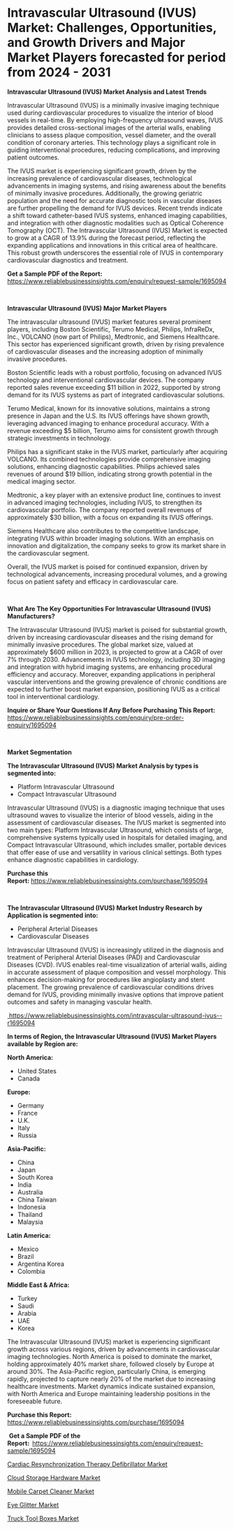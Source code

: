 <p><h1>Intravascular Ultrasound (IVUS) Market: Challenges, Opportunities, and Growth Drivers and Major Market Players forecasted for period from 2024 - 2031</h1></p><p><strong>Intravascular Ultrasound (IVUS) Market Analysis and Latest Trends</strong></p>
<p><p>Intravascular Ultrasound (IVUS) is a minimally invasive imaging technique used during cardiovascular procedures to visualize the interior of blood vessels in real-time. By employing high-frequency ultrasound waves, IVUS provides detailed cross-sectional images of the arterial walls, enabling clinicians to assess plaque composition, vessel diameter, and the overall condition of coronary arteries. This technology plays a significant role in guiding interventional procedures, reducing complications, and improving patient outcomes.</p><p>The IVUS market is experiencing significant growth, driven by the increasing prevalence of cardiovascular diseases, technological advancements in imaging systems, and rising awareness about the benefits of minimally invasive procedures. Additionally, the growing geriatric population and the need for accurate diagnostic tools in vascular diseases are further propelling the demand for IVUS devices. Recent trends indicate a shift toward catheter-based IVUS systems, enhanced imaging capabilities, and integration with other diagnostic modalities such as Optical Coherence Tomography (OCT). The Intravascular Ultrasound (IVUS) Market is expected to grow at a CAGR of 13.9% during the forecast period, reflecting the expanding applications and innovations in this critical area of healthcare. This robust growth underscores the essential role of IVUS in contemporary cardiovascular diagnostics and treatment.</p></p>
<p><strong>Get a Sample PDF of the Report:&nbsp;</strong> <a href="https://www.reliablebusinessinsights.com/enquiry/request-sample/1695094?utm_campaign=1837&utm_medium=2&utm_source=Github&utm_content=ia&utm_term=17122024&utm_id=intravascular-ultrasound-ivus">https://www.reliablebusinessinsights.com/enquiry/request-sample/1695094</a></p>
<p>&nbsp;</p>
<p><strong>Intravascular Ultrasound (IVUS) Major Market Players</strong></p>
<p><p>The intravascular ultrasound (IVUS) market features several prominent players, including Boston Scientific, Terumo Medical, Philips, InfraReDx, Inc., VOLCANO (now part of Philips), Medtronic, and Siemens Healthcare. This sector has experienced significant growth, driven by rising prevalence of cardiovascular diseases and the increasing adoption of minimally invasive procedures.</p><p>Boston Scientific leads with a robust portfolio, focusing on advanced IVUS technology and interventional cardiovascular devices. The company reported sales revenue exceeding $11 billion in 2022, supported by strong demand for its IVUS systems as part of integrated cardiovascular solutions.</p><p>Terumo Medical, known for its innovative solutions, maintains a strong presence in Japan and the U.S. Its IVUS offerings have shown growth, leveraging advanced imaging to enhance procedural accuracy. With a revenue exceeding $5 billion, Terumo aims for consistent growth through strategic investments in technology.</p><p>Philips has a significant stake in the IVUS market, particularly after acquiring VOLCANO. Its combined technologies provide comprehensive imaging solutions, enhancing diagnostic capabilities. Philips achieved sales revenues of around $19 billion, indicating strong growth potential in the medical imaging sector.</p><p>Medtronic, a key player with an extensive product line, continues to invest in advanced imaging technologies, including IVUS, to strengthen its cardiovascular portfolio. The company reported overall revenues of approximately $30 billion, with a focus on expanding its IVUS offerings.</p><p>Siemens Healthcare also contributes to the competitive landscape, integrating IVUS within broader imaging solutions. With an emphasis on innovation and digitalization, the company seeks to grow its market share in the cardiovascular segment.</p><p>Overall, the IVUS market is poised for continued expansion, driven by technological advancements, increasing procedural volumes, and a growing focus on patient safety and efficacy in cardiovascular care.</p></p>
<p>&nbsp;</p>
<p><strong>What Are The Key Opportunities For Intravascular Ultrasound (IVUS) Manufacturers?</strong></p>
<p><p>The Intravascular Ultrasound (IVUS) market is poised for substantial growth, driven by increasing cardiovascular diseases and the rising demand for minimally invasive procedures. The global market size, valued at approximately $600 million in 2023, is projected to grow at a CAGR of over 7% through 2030. Advancements in IVUS technology, including 3D imaging and integration with hybrid imaging systems, are enhancing procedural efficiency and accuracy. Moreover, expanding applications in peripheral vascular interventions and the growing prevalence of chronic conditions are expected to further boost market expansion, positioning IVUS as a critical tool in interventional cardiology.</p></p>
<p><strong>Inquire or Share Your Questions If Any Before Purchasing This Report:</strong> <a href="https://www.reliablebusinessinsights.com/enquiry/pre-order-enquiry/1695094?utm_campaign=1837&utm_medium=2&utm_source=Github&utm_content=ia&utm_term=17122024&utm_id=intravascular-ultrasound-ivus">https://www.reliablebusinessinsights.com/enquiry/pre-order-enquiry/1695094</a></p>
<p>&nbsp;</p>
<p><strong>Market Segmentation</strong></p>
<p><strong>The Intravascular Ultrasound (IVUS) Market Analysis by types is segmented into:</strong></p>
<p><ul><li>Platform Intravascular Ultrasound</li><li>Compact Intravascular Ultrasound</li></ul></p>
<p><p>Intravascular Ultrasound (IVUS) is a diagnostic imaging technique that uses ultrasound waves to visualize the interior of blood vessels, aiding in the assessment of cardiovascular diseases. The IVUS market is segmented into two main types: Platform Intravascular Ultrasound, which consists of large, comprehensive systems typically used in hospitals for detailed imaging, and Compact Intravascular Ultrasound, which includes smaller, portable devices that offer ease of use and versatility in various clinical settings. Both types enhance diagnostic capabilities in cardiology.</p></p>
<p><strong>Purchase this Report:&nbsp;</strong><a href="https://www.reliablebusinessinsights.com/purchase/1695094?utm_campaign=1837&utm_medium=2&utm_source=Github&utm_content=ia&utm_term=17122024&utm_id=intravascular-ultrasound-ivus">https://www.reliablebusinessinsights.com/purchase/1695094</a></p>
<p>&nbsp;</p>
<p><strong>The Intravascular Ultrasound (IVUS) Market Industry Research by Application is segmented into:</strong></p>
<p><ul><li>Peripheral Arterial Diseases</li><li>Cardiovascular Diseases</li></ul></p>
<p><p>Intravascular Ultrasound (IVUS) is increasingly utilized in the diagnosis and treatment of Peripheral Arterial Diseases (PAD) and Cardiovascular Diseases (CVD). IVUS enables real-time visualization of arterial walls, aiding in accurate assessment of plaque composition and vessel morphology. This enhances decision-making for procedures like angioplasty and stent placement. The growing prevalence of cardiovascular conditions drives demand for IVUS, providing minimally invasive options that improve patient outcomes and safety in managing vascular health.</p></p>
<p><a href="https://www.reliablebusinessinsights.com/intravascular-ultrasound-ivus--r1695094?utm_campaign=1837&utm_medium=2&utm_source=Github&utm_content=ia&utm_term=17122024&utm_id=intravascular-ultrasound-ivus">&nbsp;https://www.reliablebusinessinsights.com/intravascular-ultrasound-ivus--r1695094</a></p>
<p><strong>In terms of Region, the Intravascular Ultrasound (IVUS) Market Players available by Region are:</strong></p>
<p>
    <p> <strong> North America: </strong>
        <ul>
            <li>United States</li>
            <li>Canada</li>
        </ul>
        </p> 
    <p> <strong> Europe: </strong>
        <ul>
            <li>Germany</li>
            <li>France</li>
            <li>U.K.</li>
            <li>Italy</li>
            <li>Russia</li>
        </ul>
        </p> 
    <p> <strong> Asia-Pacific: </strong>
        <ul>
            <li>China</li>
            <li>Japan</li>
            <li>South Korea</li>
            <li>India</li>
            <li>Australia</li>
            <li>China Taiwan</li>
            <li>Indonesia</li>
            <li>Thailand</li>
            <li>Malaysia</li>
        </ul>
        </p> 
    <p> <strong> Latin America: </strong>
        <ul>
            <li>Mexico</li>
            <li>Brazil</li>
            <li>Argentina Korea</li>
            <li>Colombia</li>
        </ul>
        </p> 
    <p> <strong> Middle East & Africa: </strong>
        <ul>
            <li>Turkey</li>
            <li>Saudi</li>
            <li>Arabia</li>
            <li>UAE</li>
            <li>Korea</li>
        </ul>
    </p>
    </p>
<p><p>The Intravascular Ultrasound (IVUS) market is experiencing significant growth across various regions, driven by advancements in cardiovascular imaging technologies. North America is poised to dominate the market, holding approximately 40% market share, followed closely by Europe at around 30%. The Asia-Pacific region, particularly China, is emerging rapidly, projected to capture nearly 20% of the market due to increasing healthcare investments. Market dynamics indicate sustained expansion, with North America and Europe maintaining leadership positions in the foreseeable future.</p></p>
<p><strong>Purchase this Report: </strong><a href="https://www.reliablebusinessinsights.com/purchase/1695094?utm_campaign=1837&utm_medium=2&utm_source=Github&utm_content=ia&utm_term=17122024&utm_id=intravascular-ultrasound-ivus">https://www.reliablebusinessinsights.com/purchase/1695094</a></p>
<p>&nbsp;<strong>Get a Sample PDF of the Report:&nbsp;&nbsp;</strong><a href="https://www.reliablebusinessinsights.com/enquiry/request-sample/1695094?utm_campaign=1837&utm_medium=2&utm_source=Github&utm_content=ia&utm_term=17122024&utm_id=intravascular-ultrasound-ivus">https://www.reliablebusinessinsights.com/enquiry/request-sample/1695094</a></p>
<p><strong></strong></p>
<p><p><a href="https://github.com/tona7vba/Market-Research-Report-List-1/blob/main/cardiac-resynchronization-therapy-defibrillator-market.md?utm_campaign=1837&utm_medium=2&utm_source=Github&utm_content=ia&utm_term=17122024&utm_id=intravascular-ultrasound-ivus">Cardiac Resynchronization Therapy Defibrillator Market</a></p><p><a href="https://www.linkedin.com/pulse/global-cloud-storage-hardware-market-analysis-onmarkets-ylcgf?utm_campaign=1837&utm_medium=2&utm_source=Github&utm_content=ia&utm_term=17122024&utm_id=intravascular-ultrasound-ivus">Cloud Storage Hardware Market</a></p><p><a href="https://www.linkedin.com/pulse/forecasted-growth-mobile-carpet-cleaner-market-analyzing-trends-8tuef?utm_campaign=1837&utm_medium=2&utm_source=Github&utm_content=ia&utm_term=17122024&utm_id=intravascular-ultrasound-ivus">Mobile Carpet Cleaner Market</a></p><p><a href="https://www.linkedin.com/pulse/global-eye-glitter-market-focus-application-end-use-industry-jnmdf?utm_campaign=1837&utm_medium=2&utm_source=Github&utm_content=ia&utm_term=17122024&utm_id=intravascular-ultrasound-ivus">Eye Glitter Market</a></p><p><a href="https://www.linkedin.com/pulse/truck-tool-boxes-market-overview-future-growth-trends-kyz8f?utm_campaign=1837&utm_medium=2&utm_source=Github&utm_content=ia&utm_term=17122024&utm_id=intravascular-ultrasound-ivus">Truck Tool Boxes Market</a></p></p>